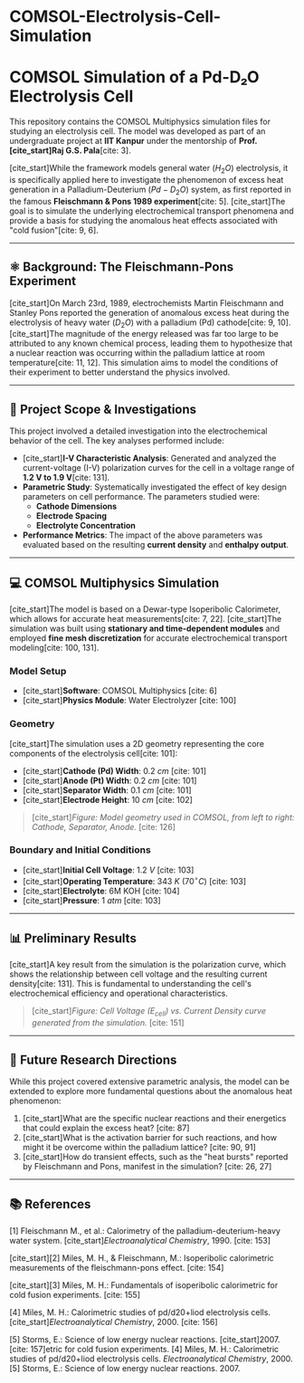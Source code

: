 # COMSOL-Electrolysis-Cell-Simulation
# COMSOL Simulation of a Pd-D₂O Electrolysis Cell

This repository contains the COMSOL Multiphysics simulation files for studying an electrolysis cell. The model was developed as part of an undergraduate project at **IIT Kanpur** under the mentorship of **Prof. [cite_start]Raj G.S. Pala**[cite: 3].

[cite_start]While the framework models general water ($H_2O$) electrolysis, it is specifically applied here to investigate the phenomenon of excess heat generation in a Palladium-Deuterium ($Pd-D_{2}O$) system, as first reported in the famous **Fleischmann & Pons 1989 experiment**[cite: 5]. [cite_start]The goal is to simulate the underlying electrochemical transport phenomena and provide a basis for studying the anomalous heat effects associated with "cold fusion"[cite: 9, 6].

---

## ⚛️ Background: The Fleischmann-Pons Experiment

[cite_start]On March 23rd, 1989, electrochemists Martin Fleischmann and Stanley Pons reported the generation of anomalous excess heat during the electrolysis of heavy water ($D_{2}O$) with a palladium (Pd) cathode[cite: 9, 10]. [cite_start]The magnitude of the energy released was far too large to be attributed to any known chemical process, leading them to hypothesize that a nuclear reaction was occurring within the palladium lattice at room temperature[cite: 11, 12]. This simulation aims to model the conditions of their experiment to better understand the physics involved.

---

## 🔬 Project Scope & Investigations

This project involved a detailed investigation into the electrochemical behavior of the cell. The key analyses performed include:

* [cite_start]**I-V Characteristic Analysis**: Generated and analyzed the current-voltage (I-V) polarization curves for the cell in a voltage range of **1.2 V to 1.9 V**[cite: 131].
* **Parametric Study**: Systematically investigated the effect of key design parameters on cell performance. The parameters studied were:
    * **Cathode Dimensions**
    * **Electrode Spacing**
    * **Electrolyte Concentration**
* **Performance Metrics**: The impact of the above parameters was evaluated based on the resulting **current density** and **enthalpy output**.

---

## 💻 COMSOL Multiphysics Simulation

[cite_start]The model is based on a Dewar-type Isoperibolic Calorimeter, which allows for accurate heat measurements[cite: 7, 22]. [cite_start]The simulation was built using **stationary and time-dependent modules** and employed **fine mesh discretization** for accurate electrochemical transport modeling[cite: 100, 131].

### Model Setup
* [cite_start]**Software**: COMSOL Multiphysics [cite: 6]
* [cite_start]**Physics Module**: Water Electrolyzer [cite: 100]

### Geometry
[cite_start]The simulation uses a 2D geometry representing the core components of the electrolysis cell[cite: 101]:
* [cite_start]**Cathode (Pd) Width**: $0.2~cm$ [cite: 101]
* [cite_start]**Anode (Pt) Width**: $0.2~cm$ [cite: 101]
* [cite_start]**Separator Width**: $0.1~cm$ [cite: 101]
* [cite_start]**Electrode Height**: $10~cm$ [cite: 102]


> [cite_start]*Figure: Model geometry used in COMSOL, from left to right: Cathode, Separator, Anode.* [cite: 126]

### Boundary and Initial Conditions
* [cite_start]**Initial Cell Voltage**: $1.2~V$ [cite: 103]
* [cite_start]**Operating Temperature**: $343~K$ ($70^\circ C$) [cite: 103]
* [cite_start]**Electrolyte**: 6M KOH [cite: 104]
* [cite_start]**Pressure**: $1~atm$ [cite: 103]

---

## 📊 Preliminary Results

[cite_start]A key result from the simulation is the polarization curve, which shows the relationship between cell voltage and the resulting current density[cite: 131]. This is fundamental to understanding the cell's electrochemical efficiency and operational characteristics.


> [cite_start]*Figure: Cell Voltage ($E_{cell}$) vs. Current Density curve generated from the simulation.* [cite: 151]

---

## 🤔 Future Research Directions

While this project covered extensive parametric analysis, the model can be extended to explore more fundamental questions about the anomalous heat phenomenon:

1.  [cite_start]What are the specific nuclear reactions and their energetics that could explain the excess heat? [cite: 87]
2.  [cite_start]What is the activation barrier for such reactions, and how might it be overcome within the palladium lattice? [cite: 90, 91]
3.  [cite_start]How do transient effects, such as the "heat bursts" reported by Fleischmann and Pons, manifest in the simulation? [cite: 26, 27]

---

## 📚 References

[1] Fleischmann M., et al.: Calorimetry of the palladium-deuterium-heavy water system. [cite_start]*Electroanalytical Chemistry*, 1990. [cite: 153]

[cite_start][2] Miles, M. H., & Fleischmann, M.: Isoperibolic calorimetric measurements of the fleischmann-pons effect. [cite: 154]

[cite_start][3] Miles, M. H.: Fundamentals of isoperibolic calorimetric for cold fusion experiments. [cite: 155]

[4] Miles, M. H.: Calorimetric studies of pd/d20+liod electrolysis cells. [cite_start]*Electroanalytical Chemistry*, 2000. [cite: 156]

[5] Storms, E.: Science of low energy nuclear reactions. [cite_start]2007. [cite: 157]etric for cold fusion experiments.
[4] Miles, M. H.: Calorimetric studies of pd/d20+liod electrolysis cells. *Electroanalytical Chemistry*, 2000.
[5] Storms, E.: Science of low energy nuclear reactions. 2007.
